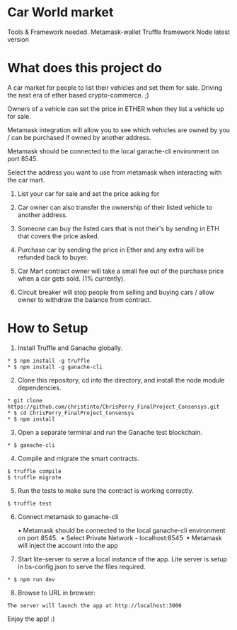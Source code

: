 # Car World market
Tools & Framework needed.
Metamask-wallet
Truffle framework
Node latest version

# What does this project do

A car market for people to list their vehicles and set them for sale.
Driving the next era of ether based crypto-commerce. ;)

Owners of a vehicle can set the price in ETHER when they list a vehicle up for sale.

Metamask integration will allow you to see which vehicles are owned by you / can be purchased if owned by another address.

Metamask should be connected to the local ganache-cli environment on port 8545. 

Select the address you want to use from metamask when interacting with the car mart. 

1. List your car for sale and set the price asking for
2. Car owner can also transfer the ownership of their listed vehicle to another address.
3. Someone can buy the listed cars that is not their's by sending in ETH that covers the price asked.
4. Purchase car by sending the price in Ether and any extra will be refunded back to buyer. 

5. Car Mart contract owner will take a small fee out of the purchase price when a car gets sold. (1% currently).
6. Circuit breaker will stop people from selling and buying cars / allow owner to withdraw the balance from contract.

# How to Setup

1. Install Truffle and Ganache globally.

```
* $ npm install -g truffle
* $ npm install -g ganache-cli
```

2. Clone this repository, cd into the directory, and install the node module dependencies.
```
* git clone https://github.com/christinto/ChrisPerry_FinalProject_Consensys.git
* $ cd ChrisPerry_FinalProject_Consensys
* $ npm install
```

3. Open a separate terminal and run the Ganache test blockchain.
```
* $ ganache-cli
```

4. Compile and migrate the smart contracts.
```
$ truffle compile
$ truffle migrate
```

5. Run the tests to make sure the contract is working correctly.
```
$ truffle test
```
6. Connect metamask to ganache-cli

	•	Metamask should be connected to the local ganache-cli environment on port 8545. 
	•	Select Private Network - localhost:8545 
	•	Metamask will inject the account into the app 

7. Start lite-server to serve a local instance of the app. 
Lite server is setup in bs-config.json to serve the files required.
```
* $ npm run dev
```

8. Browse to URL in browser:
```
The server will launch the app at http://localhost:3000
```
Enjoy the app! :)
